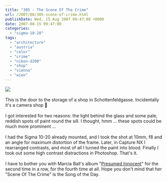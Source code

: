 ```yaml
---
title: "305 - The Scene Of The Crime"
url: /2007/08/305-scene-of-crime.html
publishDate: Wed, 15 Aug 2007 09:47:00 +0000
date: 2007-08-15 09:47:00
categories: 
  - "sigma-10-20"
tags: 
  - "architecture"
  - "austria"
  - "color"
  - "crime"
  - "nikon-d200"
  - "shop"
  - "vienna"
  - "wien"
---
```

<a href="https://d25zfm9zpd7gm5.cloudfront.net/1200x1200/2007/20070814_075747_nx_ps.jpg"><img src="https://d25zfm9zpd7gm5.cloudfront.net/0600x0600/2007/20070814_075747_nx_ps.jpg"/></a><br/><br/>This is the door to the storage of a shop in Schottenfeldgasse. Incidentally it's a camera shop 🙂<br/><br/>I got interested for two reasons: the light behind the glass and some pale, reddish spots of paint round the sill. I thought, hmm ... these spots could be much more prominent ...<br/><br/>I had the Sigma 10-20 already mounted, and I took the shot at 10mm, f8 and an angle for maximum distortion of the frame. Later, in Capture NX I rearranged contrasts, and most of all I turned the paint into blood. Finally I took out some high contrast distractions in Photoshop. That's it.<br/><br/>I have to bother you with Marcia Ball's album "<a href="http://www.amazon.com/Presumed-Innocent-Marcia-Ball/dp/B00005B1DL" target="_blank">Presumed Innocent</a>" for the second time in a row, for the fourth time at all. Hope you don't mind that her "Scene Of The Crime" is the Song of the Day.
